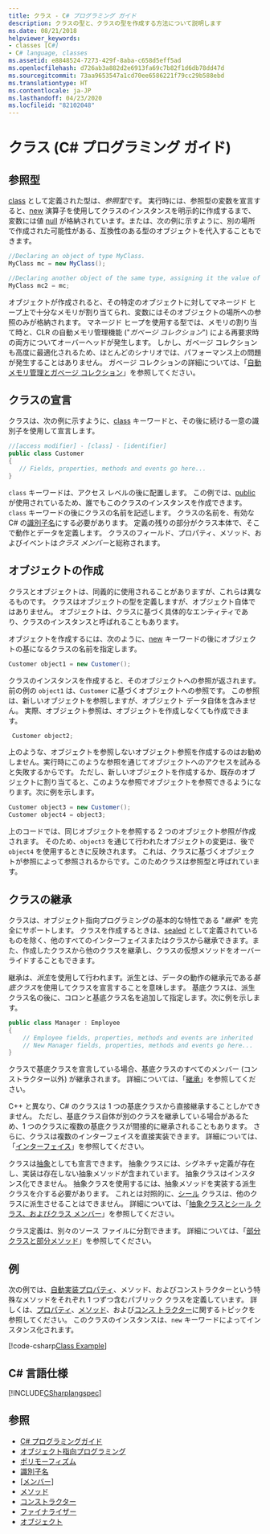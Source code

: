 ```yaml
---
title: クラス - C# プログラミング ガイド
description: クラスの型と、クラスの型を作成する方法について説明します
ms.date: 08/21/2018
helpviewer_keywords:
- classes [C#]
- C# language, classes
ms.assetid: e8848524-7273-429f-8aba-c658d5eff5ad
ms.openlocfilehash: d726ab3a882d2e6913fa69c7b82f1d6db78dd47d
ms.sourcegitcommit: 73aa9653547a1cd70ee6586221f79cc29b588ebd
ms.translationtype: HT
ms.contentlocale: ja-JP
ms.lasthandoff: 04/23/2020
ms.locfileid: "82102048"
---
```

# <a name="classes-c-programming-guide"></a>クラス (C# プログラミング ガイド)

## <a name="reference-types"></a>参照型  
[class](../../language-reference/keywords/class.md) として定義された型は、*参照型*です。 実行時には、参照型の変数を宣言すると、[new](../../language-reference/keywords/null.md) 演算子を使用してクラスのインスタンスを明示的に作成するまで、変数には値 [null](../../language-reference/operators/new-operator.md) が格納されています。または、次の例に示すように、別の場所で作成された可能性がある、互換性のある型のオブジェクトを代入することもできます。

```csharp
//Declaring an object of type MyClass.
MyClass mc = new MyClass();

//Declaring another object of the same type, assigning it the value of the first object.
MyClass mc2 = mc;
```

オブジェクトが作成されると、その特定のオブジェクトに対してマネージド ヒープ上で十分なメモリが割り当てられ、変数にはそのオブジェクトの場所への参照のみが格納されます。 マネージド ヒープを使用する型では、メモリの割り当て時と、CLR の自動メモリ管理機能 ("*ガベージ コレクション*") による再要求時の両方についてオーバーヘッドが発生します。 しかし、ガベージ コレクションも高度に最適化されるため、ほとんどのシナリオでは、パフォーマンス上の問題が発生することはありません。 ガベージ コレクションの詳細については、「[自動メモリ管理とガベージ コレクション](../../../standard/garbage-collection/fundamentals.md)」を参照してください。  
  
## <a name="declaring-classes"></a>クラスの宣言

 クラスは、次の例に示すように、[class](../../language-reference/keywords/class.md) キーワードと、その後に続ける一意の識別子を使用して宣言します。

 ```csharp
//[access modifier] - [class] - [identifier]
 public class Customer
 {
    // Fields, properties, methods and events go here...
 }
```

 `class` キーワードは、アクセス レベルの後に配置します。 この例では、[public](../../language-reference/keywords/public.md) が使用されているため、誰でもこのクラスのインスタンスを作成できます。 `class` キーワードの後にクラスの名前を記述します。 クラスの名前を、有効な C# の[識別子名](../inside-a-program/identifier-names.md)にする必要があります。 定義の残りの部分がクラス本体で、そこで動作とデータを定義します。 クラスのフィールド、プロパティ、メソッド、およびイベントは*クラス メンバー*と総称されます。  
  
## <a name="creating-objects"></a>オブジェクトの作成

クラスとオブジェクトは、同義的に使用されることがありますが、これらは異なるものです。 クラスはオブジェクトの型を定義しますが、オブジェクト自体ではありません。 オブジェクトは、クラスに基づく具体的なエンティティであり、クラスのインスタンスと呼ばれることもあります。  
  
 オブジェクトを作成するには、次のように、[new](../../language-reference/operators/new-operator.md) キーワードの後にオブジェクトの基になるクラスの名前を指定します。  

 ```csharp
 Customer object1 = new Customer();
 ```

 クラスのインスタンスを作成すると、そのオブジェクトへの参照が返されます。 前の例の `object1` は、`Customer` に基づくオブジェクトへの参照です。 この参照は、新しいオブジェクトを参照しますが、オブジェクト データ自体を含みません。 実際、オブジェクト参照は、オブジェクトを作成しなくても作成できます。  

```csharp
 Customer object2;
```

 上のような、オブジェクトを参照しないオブジェクト参照を作成するのはお勧めしません。実行時にこのような参照を通じてオブジェクトへのアクセスを試みると失敗するからです。 ただし、新しいオブジェクトを作成するか、既存のオブジェクトに割り当てると、このような参照でオブジェクトを参照できるようになります。次に例を示します。  

 ```csharp
 Customer object3 = new Customer();
 Customer object4 = object3;
```
  
 上のコードでは、同じオブジェクトを参照する 2 つのオブジェクト参照が作成されます。 そのため、`object3` を通じて行われたオブジェクトの変更は、後で `object4` を使用するときに反映されます。 これは、クラスに基づくオブジェクトが参照によって参照されるからです。このためクラスは参照型と呼ばれています。  
  
## <a name="class-inheritance"></a>クラスの継承  

クラスは、オブジェクト指向プログラミングの基本的な特性である "*継承*" を完全にサポートします。 クラスを作成するときは、[sealed](../../language-reference/keywords/sealed.md) として定義されているものを除く、他のすべてのインターフェイスまたはクラスから継承できます。また、作成したクラスから他のクラスを継承し、クラスの仮想メソッドをオーバーライドすることもできます。

継承は、*派生*を使用して行われます。派生とは、データの動作の継承元である*基底クラス*を使用してクラスを宣言することを意味します。 基底クラスは、派生クラス名の後に、コロンと基底クラス名を追加して指定します。次に例を示します。  

 ```csharp
 public class Manager : Employee
 {
     // Employee fields, properties, methods and events are inherited
     // New Manager fields, properties, methods and events go here...
 }
 ```

クラスで基底クラスを宣言している場合、基底クラスのすべてのメンバー (コンストラクター以外) が継承されます。 詳細については、「[継承](inheritance.md)」を参照してください。
  
C++ と異なり、C# のクラスは 1 つの基底クラスから直接継承することしかできません。 ただし、基底クラス自体が別のクラスを継承している場合があるため、1 つのクラスに複数の基底クラスが間接的に継承されることもあります。 さらに、クラスは複数のインターフェイスを直接実装できます。 詳細については、「[インターフェイス](../interfaces/index.md)」を参照してください。  
  
クラスは[抽象](../../language-reference/keywords/abstract.md)としても宣言できます。 抽象クラスには、シグネチャ定義が存在し、実装は存在しない抽象メソッドが含まれています。 抽象クラスはインスタンス化できません。 抽象クラスを使用するには、抽象メソッドを実装する派生クラスを介する必要があります。 これとは対照的に、[シール](../../language-reference/keywords/sealed.md) クラスは、他のクラスに派生させることはできません。 詳細については、「[抽象クラスとシール クラス、およびクラス メンバー](abstract-and-sealed-classes-and-class-members.md)」を参照してください。  
  
クラス定義は、別々のソース ファイルに分割できます。 詳細については、「[部分クラスと部分メソッド](partial-classes-and-methods.md)」を参照してください。  
  
## <a name="example"></a>例

次の例では、[自動実装プロパティ](auto-implemented-properties.md)、メソッド、およびコンストラクターという特殊なメソッドをそれぞれ 1 つずつ含むパブリック クラスを定義しています。 詳しくは、[プロパティ](properties.md)、[メソッド](methods.md)、および[コンス トラクター](constructors.md)に関するトピックを参照してください。 このクラスのインスタンスは、`new` キーワードによってインスタンス化されます。  
  
[!code-csharp[Class Example](~/samples/snippets/csharp/programming-guide/classes-and-structs/class-example.cs)]
  
## <a name="c-language-specification"></a>C# 言語仕様

[!INCLUDE[CSharplangspec](~/includes/csharplangspec-md.md)]  
  
## <a name="see-also"></a>参照

- [C# プログラミングガイド](../index.md)
- [オブジェクト指向プログラミング](../concepts/object-oriented-programming.md)
- [ポリモーフィズム](polymorphism.md)
- [識別子名](../inside-a-program/identifier-names.md)
- [[メンバー]](members.md)
- [メソッド](methods.md)
- [コンストラクター](constructors.md)
- [ファイナライザー](destructors.md)
- [オブジェクト](objects.md)

